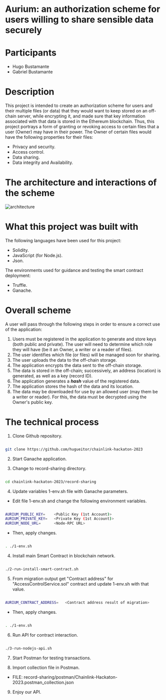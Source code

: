 # Aurium: an authorization scheme for users willing to share sensible data securely

# Participants

- Hugo Bustamante
- Gabriel Bustamante

# Description

This project is intended to create an authorization scheme for users and their multiple files (or data) that they would want to keep stored on an off-chain server, while encrypting it, and made sure that key information associated with that data is stored in the Ethereum blockchain. Thus, this project portrays a form of granting or revoking access to certain files that a user (Owner) may have in their power. The Owner of certain files would have the following properties for their files:

- Privacy and security.
- Access control.
- Data sharing.
- Data integrity and Availability.

# The architecture and interactions of the scheme
![architecture](https://github.com/hugueitor/chainlink-hackaton-2023/assets/48810531/5722eb7e-9a6d-427a-b4e9-bad7ab80aab9)

# What this project was built with

The following languages have been used for this project:

- Solidity.
- JavaScript (for Node.js).
- Json.

The environments used for guidance and testing the smart contract deployment:

- Truffle.
- Ganache.

# Overall scheme

A user will pass through the following steps in order to ensure a correct use of the application:
1. Users must be registered in the application to generate and store keys (both public and private). The user will need to determine which role they will have (be it an Owner, a writer or a reader of files).
2. The user identifies which file (or files) will be managed soon for sharing.
3. The user uploads the data to the off-chain storage.
4. The application encrypts the data sent to the off-chain storage.
5. The data is stored in the off-chain; successively, an address (location) is generated, as well as a key (record ID).
6. The application generates a ***hash*** value of the registered data.
7. The application stores the hash of the data and its location.
8. The data may be downloaded for use by an allowed user (may them be a writer or reader). For this, the data must be decrypted using the Owner's public key.

# The technical process 

1. Clone Github repository.

```bash

git clone https://github.com/hugueitor/chainlink-hackaton-2023

```

2. Start Ganache application.

3. Change to record-sharing directory.

```bash

cd chainlink-hackaton-2023/record-sharing

```

4. Update variables 1-env.sh file with Ganache parameters.

- Edit file 1-env.sh and change the following environment variables.

```sh

AURIUM_PUBLIC_KEY=    <Public Key (1st Account)>
AURIUM_PRIVATE_KEY=   <Private Key (1st Account)>
AURIUM_NODE_URL=      <Node-RPC URL>

```

- Then, apply changes.

```bash

. ./1-env.sh

```

4. Install main Smart Contract in blockchain network.

```bash

./2-run-install-smart-contract.sh

```

5. From migration output get "Contract address" for "AccessControlService.sol" contract and 
update 1-env.sh with that value.

```sh

AURIUM_CONTRACT_ADDRESS=   <Contract address result of migration>

```

- Then, apply changes.

```bash

. ./1-env.sh

```

6. Run API for contract interaction.


```bash

./3-run-nodejs-api.sh

```

7. Start Postman for testing transactions.

8. Import collection file in Postman.

- FILE: record-sharing/postman/Chainlink-Hackaton-2023.postman_collection.json

9. Enjoy our API.

